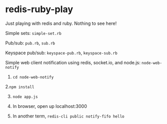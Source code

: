 redis-ruby-play
===============

Just playing with redis and ruby. Nothing to see here!

Simple sets: `simple-set.rb`

Pub/sub: `pub.rb`, `sub.rb`

Keyspace pub/sub: `keyspace-pub.rb`, `keyspace-sub.rb`

Simple web client notification using redis, socket.io, and node.js: `node-web-notify`

1. `cd node-web-notify`

2.`npm install`

3. `node app.js`

4. In browser, open up localhost:3000

5. In another term, `redis-cli public notify-fifo hello`
